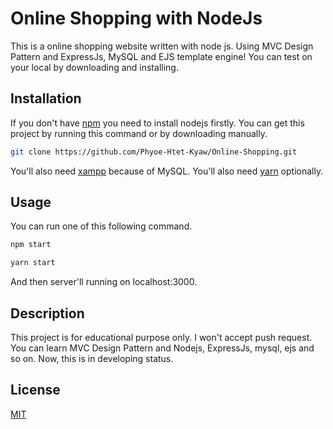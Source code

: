 # Online Shopping with NodeJs

This is a online shopping website written with node js. Using MVC Design Pattern and ExpressJs, MySQL and EJS template engine! You can test on your local by downloading and installing.

## Installation

If you don't have [npm](https://nodejs.org/en/) you need to install nodejs firstly.
You can get this project by running this command or by downloading manually.

```bash
git clone https://github.com/Phyoe-Htet-Kyaw/Online-Shopping.git
```
You'll also need [xampp](https://www.apachefriends.org/download.html) because of MySQL.
You'll also need [yarn](https://classic.yarnpkg.com/en/docs/install/#windows-stable) optionally.

## Usage

You can run one of this following command.

```bash
npm start
```

```bash
yarn start
```

And then server'll running on localhost:3000.

## Description

This project is for educational purpose only. I won't accept push request. You can learn MVC Design Pattern and Nodejs, ExpressJs, mysql, ejs and so on. Now, this is in developing status.


## License
[MIT](https://choosealicense.com/licenses/mit/)